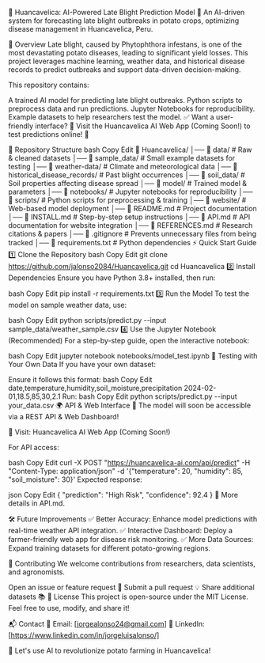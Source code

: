 📌 Huancavelica: AI-Powered Late Blight Prediction Model
🌱 An AI-driven system for forecasting late blight outbreaks in potato crops, optimizing disease management in Huancavelica, Peru.

📖 Overview
Late blight, caused by Phytophthora infestans, is one of the most devastating potato diseases, leading to significant yield losses. This project leverages machine learning, weather data, and historical disease records to predict outbreaks and support data-driven decision-making.

This repository contains:

A trained AI model for predicting late blight outbreaks.
Python scripts to preprocess data and run predictions.
Jupyter Notebooks for reproducibility.
Example datasets to help researchers test the model.
✅ Want a user-friendly interface?
🔗 Visit the Huancavelica AI Web App (Coming Soon!) to test predictions online! 🚀

📂 Repository Structure
bash
Copy
Edit
📂 Huancavelica/
│── 📂 data/                          # Raw & cleaned datasets
│── 📂 sample_data/                    # Small example datasets for testing
│── 📂 weather-data/                   # Climate and meteorological data
│── 📂 historical_disease_records/     # Past blight occurrences
│── 📂 soil_data/                      # Soil properties affecting disease spread
│── 📂 model/                          # Trained model & parameters
│── 📂 notebooks/                      # Jupyter notebooks for reproducibility
│── 📂 scripts/                        # Python scripts for preprocessing & training
│── 📂 website/                        # Web-based model deployment
│── 📄 README.md                        # Project documentation
│── 📄 INSTALL.md                        # Step-by-step setup instructions
│── 📄 API.md                           # API documentation for website integration
│── 📄 REFERENCES.md                     # Research citations & papers
│── 📄 .gitignore                        # Prevents unnecessary files from being tracked
│── 📄 requirements.txt                  # Python dependencies
⚡ Quick Start Guide
1️⃣ Clone the Repository
bash
Copy
Edit
git clone https://github.com/jalonso2084/Huancavelica.git
cd Huancavelica
2️⃣ Install Dependencies
Ensure you have Python 3.8+ installed, then run:

bash
Copy
Edit
pip install -r requirements.txt
3️⃣ Run the Model
To test the model on sample weather data, use:

bash
Copy
Edit
python scripts/predict.py --input sample_data/weather_sample.csv
4️⃣ Use the Jupyter Notebook (Recommended)
For a step-by-step guide, open the interactive notebook:

bash
Copy
Edit
jupyter notebook notebooks/model_test.ipynb
🔬 Testing with Your Own Data
If you have your own dataset:

Ensure it follows this format:
bash
Copy
Edit
date,temperature,humidity,soil_moisture,precipitation
2024-02-01,18.5,85,30,2.1
Run:
bash
Copy
Edit
python scripts/predict.py --input your_data.csv
🌍 API & Web Interface
🚀 The model will soon be accessible via a REST API & Web Dashboard!

🔗 Visit: Huancavelica AI Web App (Coming Soon!)

For API access:

bash
Copy
Edit
curl -X POST "https://huancavelica-ai.com/api/predict" -H "Content-Type: application/json" -d '{"temperature": 20, "humidity": 85, "soil_moisture": 30}'
Expected response:

json
Copy
Edit
{
    "prediction": "High Risk",
    "confidence": 92.4
}
📖 More details in API.md.

🛠 Future Improvements
✅ Better Accuracy: Enhance model predictions with real-time weather API integration.
✅ Interactive Dashboard: Deploy a farmer-friendly web app for disease risk monitoring.
✅ More Data Sources: Expand training datasets for different potato-growing regions.

🤝 Contributing
We welcome contributions from researchers, data scientists, and agronomists.

Open an issue or feature request 📌
Submit a pull request 💡
Share additional datasets 📚
📜 License
This project is open-source under the MIT License. Feel free to use, modify, and share it!

📬 Contact
📩 Email: [jorgealonso24@gmail.com]
💼 LinkedIn: [https://www.linkedin.com/in/jorgeluisalonso/]

🚀 Let's use AI to revolutionize potato farming in Huancavelica!
